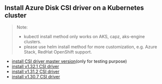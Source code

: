 ## Install Azure Disk CSI driver on a Kubernetes cluster
> Note: 
>  - kubectl install method only works on AKS, capz, aks-engine clusters.
>  - please use helm install method for more customization, e.g. Azure Stack, RedHat OpenShift support.
> 
 - [install CSI driver master version](./install-csi-driver-master.md)(only for testing purpose)
 - [install v1.32.1 CSI driver](./install-csi-driver-v1.32.1.md)
 - [install v1.31.2 CSI driver](./install-csi-driver-v1.31.2.md)
 - [install v1.30.7 CSI driver](./install-csi-driver-v1.30.7.md)
